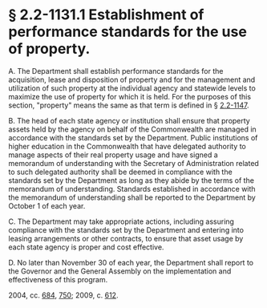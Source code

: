 # § 2.2-1131.1 Establishment of performance standards for the use of property.

<p>A. The Department shall establish performance standards for the acquisition, lease and disposition of property and for the management and utilization of such property at the individual agency and statewide levels to maximize the use of property for which it is held. For the purposes of this section, "property" means the same as that term is defined in § <a href='http://law.lis.virginia.gov/vacode/2.2-1147/'>2.2-1147</a>.</p><p>B. The head of each state agency or institution shall ensure that property assets held by the agency on behalf of the Commonwealth are managed in accordance with the standards set by the Department. Public institutions of higher education in the Commonwealth that have delegated authority to manage aspects of their real property usage and have signed a memorandum of understanding with the Secretary of Administration related to such delegated authority shall be deemed in compliance with the standards set by the Department as long as they abide by the terms of the memorandum of understanding. Standards established in accordance with the memorandum of understanding shall be reported to the Department by October 1 of each year.</p><p>C. The Department may take appropriate actions, including assuring compliance with the standards set by the Department and entering into leasing arrangements or other contracts, to ensure that asset usage by each state agency is proper and cost effective.</p><p>D. No later than November 30 of each year, the Department shall report to the Governor and the General Assembly on the implementation and effectiveness of this program.</p><p>2004, cc. <a href='http://lis.virginia.gov/cgi-bin/legp604.exe?041+ful+CHAP0684'>684</a>, <a href='http://lis.virginia.gov/cgi-bin/legp604.exe?041+ful+CHAP0750'>750</a>; 2009, c. <a href='http://lis.virginia.gov/cgi-bin/legp604.exe?091+ful+CHAP0612'>612</a>.</p>